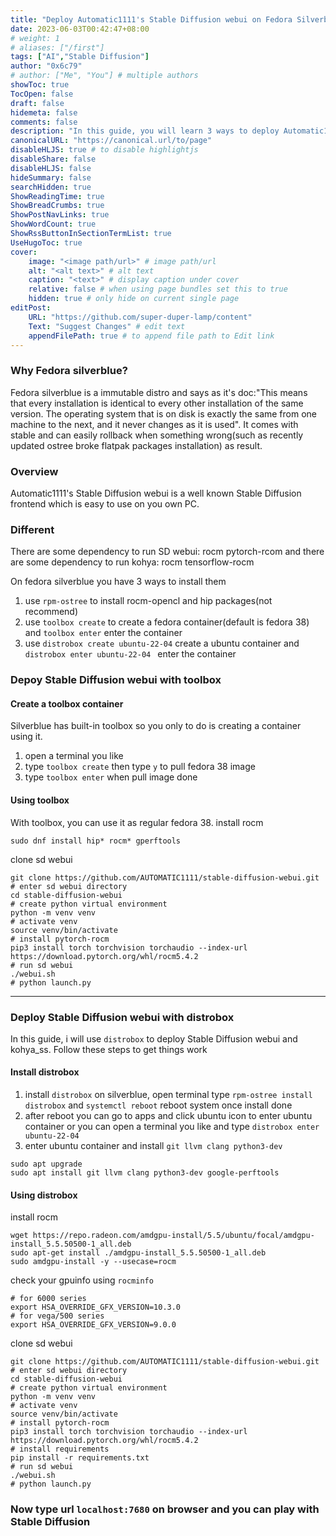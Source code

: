 ```yaml
---
title: "Deploy Automatic1111's Stable Diffusion webui on Fedora Silverblue 38 with AMD GPU"
date: 2023-06-03T00:42:47+08:00
# weight: 1
# aliases: ["/first"]
tags: ["AI","Stable Diffusion"]
author: "0x6c79"
# author: ["Me", "You"] # multiple authors
showToc: true
TocOpen: false
draft: false
hidemeta: false
comments: false
description: "In this guide, you will learn 3 ways to deploy Automatic1111's Stable Diffusion webui on Fedora Silverblue 38"
canonicalURL: "https://canonical.url/to/page"
disableHLJS: true # to disable highlightjs
disableShare: false
disableHLJS: false
hideSummary: false
searchHidden: true
ShowReadingTime: true
ShowBreadCrumbs: true
ShowPostNavLinks: true
ShowWordCount: true
ShowRssButtonInSectionTermList: true
UseHugoToc: true
cover:
    image: "<image path/url>" # image path/url
    alt: "<alt text>" # alt text
    caption: "<text>" # display caption under cover
    relative: false # when using page bundles set this to true
    hidden: true # only hide on current single page
editPost:
    URL: "https://github.com/super-duper-lamp/content"
    Text: "Suggest Changes" # edit text
    appendFilePath: true # to append file path to Edit link
---
```


### Why Fedora silverblue?

Fedora silverblue is a immutable distro and says as it's doc:"This means that every installation is identical to every other installation of the same version. The operating system that is on disk is exactly the same from one machine to the next, and it never changes as it is used". It comes with stable and can easily rollback when something wrong(such as recently updated ostree broke flatpak packages installation) as result.

### Overview

Automatic1111's Stable Diffusion webui is a well known Stable Diffusion frontend which is easy to use on you own PC.

### Different

There are some dependency to run SD webui: rocm pytorch-rcom and there are some dependency to run kohya: rocm tensorflow-rocm

On fedora silverblue you have 3 ways to install them

1. use `rpm-ostree` to install rocm-opencl and hip packages(not recommend)
1. use `toolbox create` to create a fedora container(default is fedora 38) and `toolbox enter` enter the container
1. use `distrobox create ubuntu-22-04` create a ubuntu container and `distrobox enter ubuntu-22-04 ` enter the container

### Depoy Stable Diffusion webui with toolbox

#### Create a toolbox container

Silverblue has built-in toolbox so you only to do is creating a container using it.

1. open a terminal you like
2. type `toolbox create` then type `y` to pull fedora 38 image
3. type `toolbox enter` when pull image done

#### Using toolbox

With toolbox, you can use it as regular fedora 38.
install rocm

```
sudo dnf install hip* rocm* gperftools
```

clone sd webui

```
git clone https://github.com/AUTOMATIC1111/stable-diffusion-webui.git
# enter sd webui directory
cd stable-diffusion-webui
# create python virtual environment
python -m venv venv
# activate venv
source venv/bin/activate
# install pytorch-rocm
pip3 install torch torchvision torchaudio --index-url https://download.pytorch.org/whl/rocm5.4.2
# run sd webui
./webui.sh
# python launch.py
```

---

### Deploy Stable Diffusion webui with distrobox

In this guide, i will use `distrobox` to deploy Stable Diffusion webui and kohya_ss.
Follow these steps to get things work

#### Install distrobox

1. install `distrobox` on silverblue, open terminal type
   `rpm-ostree install distrobox` and `systemctl reboot` reboot system once install done
1. after reboot you can go to apps and click ubuntu icon
   to enter ubuntu container
   or you can open a terminal you like and type
   `distrobox enter ubuntu-22-04`
1. enter ubuntu container and install `git llvm clang python3-dev`

```
sudo apt upgrade
sudo apt install git llvm clang python3-dev google-perftools
```

#### Using distrobox

install rocm

```
wget https://repo.radeon.com/amdgpu-install/5.5/ubuntu/focal/amdgpu-install_5.5.50500-1_all.deb
sudo apt-get install ./amdgpu-install_5.5.50500-1_all.deb
sudo amdgpu-install -y --usecase=rocm
```

check your gpuinfo using `rocminfo`

```
# for 6000 series
export HSA_OVERRIDE_GFX_VERSION=10.3.0
# for vega/500 series
export HSA_OVERRIDE_GFX_VERSION=9.0.0
```

clone sd webui

```
git clone https://github.com/AUTOMATIC1111/stable-diffusion-webui.git
# enter sd webui directory
cd stable-diffusion-webui
# create python virtual environment
python -m venv venv
# activate venv
source venv/bin/activate
# install pytorch-rocm
pip3 install torch torchvision torchaudio --index-url https://download.pytorch.org/whl/rocm5.4.2
# install requirements
pip install -r requirements.txt
# run sd webui
./webui.sh
# python launch.py
```

### Now type url `localhost:7680` on browser and you can play with Stable Diffusion
